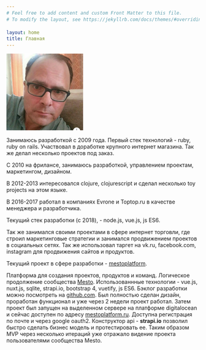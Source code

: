 ```yaml
---
# Feel free to add content and custom Front Matter to this file.
# To modify the layout, see https://jekyllrb.com/docs/themes/#overriding-theme-defaults

layout: home
title: Главная
---
```


<img src="/assets/images/me.jpg" width="200"/>


Занимаюсь разработкой с 2009 года. Первый стек технологий - ruby, ruby on rails. Участвовал в 
доработке крупного интернет магазина. Так же делал несколько проектов под заказ.

C 2010 на фрилансе, занимаюсь разработкой, управлением проектам, маркетингом, дизайном.

В 2012-2013 интересовался clojure, clojurescript и сделал несколько toy projects на этом языке.

В 2016-2017 работал в компаниях Evrone и Toptop.ru в качестве менеджера и разработчика.

Текущий стек разработки (c 2018), - node.js, vue.js, js ES6. 

Так же занимался своими проектами в сфере интернет торговли, где строил маркетинговые стратегии и занимался продвижением проектов в социальных сетях. Так же использовал таргет на vk.ru, facebook.com, instagram для продвижения сайтов и продуктов. 

Текущий проект в сфере разработки - [mestoplatform](https://mestofront.herokuapp.com/).

Платформа для создания проектов, продуктов и команд. Логическое продолжение сообщества [Mesto](https://mesto.co). Использованнные технологии - vue.js, nuxt.js, sqlite, strapi.io, bootstrap 4, vuetify, js ES6.
Бэклог разработки можно посмотреть на [github.com](https://github.com/fellz/mesto.platform/projects/1). Был полностью сделан дизайн, проработан функционал и уже через 2 недели проект работал. Затем проект был запущен на выделенном сервере на платформе digitalocean и сейчас доступен по адресу [mestoplatform.ru](https://mestoplatform.ru).
Доступна регистрация по почте и через google oauth2. Конструктор api - **strapi.io** позволил быстро сделать бизнес модель и протестировать ее. Таким образом MVP через несколько итераций уже отражало видение проекта пользователями сообщества Mesto.  